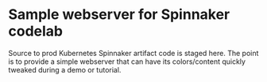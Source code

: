 # Sample webserver for Spinnaker codelab


Source to prod Kubernetes Spinnaker artifact code is staged here. The point is
to provide a simple webserver that can have its colors/content quickly tweaked
during a demo or tutorial.
